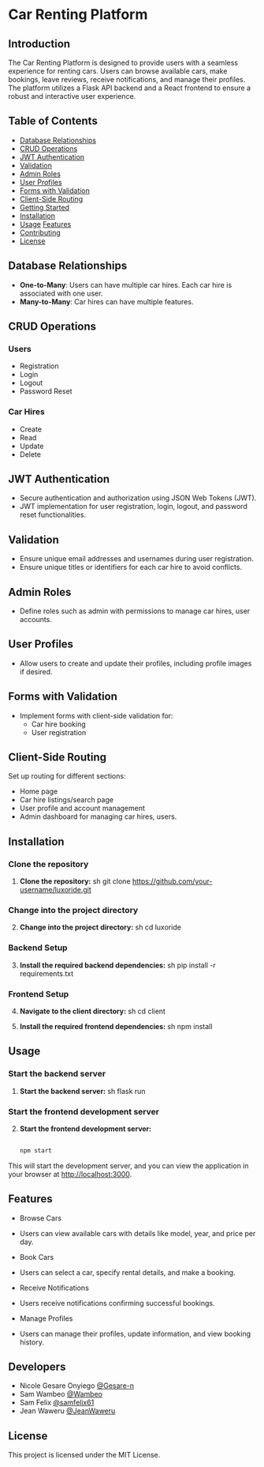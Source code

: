 # Car Renting Platform 


## Introduction

The Car Renting Platform is designed to provide users with a seamless experience for renting cars. Users can browse available cars, make bookings, leave reviews, receive notifications, and manage their profiles. The platform utilizes a Flask API backend and a React frontend to ensure a robust and interactive user experience.

## Table of Contents

- [Database Relationships](#database-relationships)
- [CRUD Operations](#crud-operations)
- [JWT Authentication](#jwt-authentication)
- [Validation](#validation)
- [Admin Roles](#admin-roles)
- [User Profiles](#user-profiles)
- [Forms with Validation](#forms-with-validation)
- [Client-Side Routing](#client-side-routing)
- [Getting Started](#getting-started)
- [Installation](#installation)
- [Usage](#usage)
  [Features](#features)
- [Contributing](#contributing)
- [License](#license)

## Database Relationships

- **One-to-Many**: Users can have multiple car hires. Each car hire is associated with one user.
- **Many-to-Many**: Car hires can have multiple features.

## CRUD Operations

### Users

- Registration
- Login
- Logout
- Password Reset

### Car Hires

- Create
- Read
- Update
- Delete
## JWT Authentication

- Secure authentication and authorization using JSON Web Tokens (JWT).
- JWT implementation for user registration, login, logout, and password reset functionalities.

## Validation

- Ensure unique email addresses and usernames during user registration.
- Ensure unique titles or identifiers for each car hire to avoid conflicts.

## Admin Roles

- Define roles such as admin with permissions to manage car hires, user accounts.

## User Profiles

- Allow users to create and update their profiles, including profile images if desired.

## Forms with Validation

- Implement forms with client-side validation for:
  - Car hire booking
  - User registration

## Client-Side Routing

Set up routing for different sections:

- Home page
- Car hire listings/search page
- User profile and account management
- Admin dashboard for managing car hires, users.

## Installation

### Clone the repository
1. **Clone the repository:**
   sh
   git clone https://github.com/your-username/luxoride.git

### Change into the project directory
2. **Change into the project directory:**
   sh
   cd luxoride

### Backend Setup
3. **Install the required backend dependencies:**
   sh
   pip install -r requirements.txt

### Frontend Setup
4. **Navigate to the client directory:**
   sh
   cd client

5. **Install the required frontend dependencies:**
   sh
   npm install
## Usage

### Start the backend server
1. **Start the backend server:**
   sh
   flask run

### Start the frontend development server
2. **Start the frontend development server:**
   ```sh
  
   npm start

This will start the development server, and you can view the application in your browser at [http://localhost:3000](http://localhost:3000).

## Features
 - Browse Cars
- Users can view available cars with details like model, year, and price per day.

- Book Cars
- Users can select a car, specify rental details, and make a booking.

- Receive Notifications
- Users receive notifications confirming successful bookings.

- Manage Profiles
 - Users can manage their profiles, update information, and view booking history.
## Developers 
- Nicole Gesare Onyiego [@Gesare-n](https://github.com/Gesare-n)
- Sam Wambeo [@Wambeo](https://github.com/Wambeo)
- Sam Felix [@samfelix61](https://github.com/samfelix61)
- Jean Waweru [@JeanWaweru](https://github.com/JeanWaweru)

## License
This project is licensed under the MIT License.